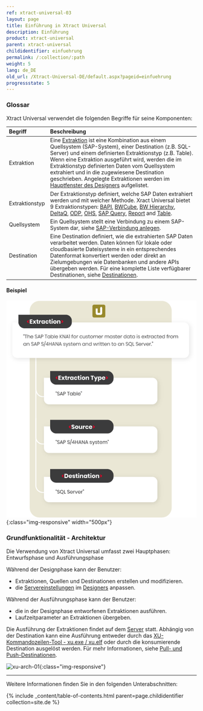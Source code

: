 ```yaml
---
ref: xtract-universal-03
layout: page
title: Einführung in Xtract Universal
description: Einführung
product: xtract-universal
parent: xtract-universal
childidentifier: einfuehrung
permalink: /:collection/:path
weight: 5
lang: de_DE
old_url: /Xtract-Universal-DE/default.aspx?pageid=einfuehrung
progressstate: 5
---
```


### Glossar

Xtract Universal verwendet die folgenden Begriffe für seine Komponenten:

| Begriff | Beschreibung |
|:------------ | :------------ |
| Extraktion | Eine [Extraktion](./erste-schritte/eine-neue-extraktion-anlegen) ist eine Kombination aus einem Quellsystem (SAP-System), einer Destination (z.B. SQL-Server) und einem definierten Extraktionstyp (z.B. Table). Wenn eine Extraktion ausgeführt wird, werden die im Extraktionstyp definierten Daten vom Quellsystem extrahiert und in die zugewiesene Destination geschrieben. Angelegte Extraktionen werden im [Hauptfenster des Designers](./erste-schritte/designer-overview#auflistung-der-extraktionen) aufgelistet. <!---<br>![extraction](/img/content/xu/main-window-extractionlist.png){:class="img-responsive"}-->| 
| Extraktionstyp | Der Extraktionstyp definiert, welche SAP Daten extrahiert werden und mit welcher Methode. Xract Universal bietet 9 Extraktionstypen: [BAPI](./bapis-und-funktionsbausteine), [BWCube](./bw-infocubes-und-bex-queries), [BW Hierarchy](./bw-hierarchien), [DeltaQ](./datasource-deltaq), [ODP](./odp), [OHS](./bw-open-hub-services), [SAP Query](./sap-queries), [Report](./report-abap-reports-ansteuern) and [Table](./table). | 
| Quellsystem | Ein Quellsystem stellt eine Verbindung zu einem SAP-System dar, siehe [SAP-Verbindung anlegen](./einfuehrung/sap-verbindungen-anlegen). | 
| Destination | Eine Destination definiert, wie die extrahierten SAP Daten verarbeitet werden. Daten können für lokale oder cloudbasierte Dateisysteme in ein entsprechendes Datenformat konvertiert werden oder direkt an Zielumgebungen wie Datenbanken und andere APIs übergeben werden. Für eine komplette Liste verfügbarer Destinationen, siehe [Destinationen](./destinationen). | 

<!---
| Begriff | Beschreibung |
|:------------ | :------------ |
| Extraktion | Extraktionen sind die Hauptentitäten in Xtract Universal. Eine [Extraktion](./erste-schritte/eine-neue-extraktion-anlegen) ist eine Kombination aus einem Quellsystem (SAP-System), einer Destination (z.B. SQL-Server) und einem definierten Extraktionstyp (z.B. Table). Wenn eine Extraktion ausgeführt wird, werden die Daten, die im Extraktionstyp definiert sind vom Quellsystem extrahiert und in die zugewiesene Destination geschrieben. Eine Extraktion im Designer: ![extraction](/img/content/extraction.png){:class="img-responsive"}| 
| Extraktionstyp | Der Extraktionstyp definiert, welche SAP Daten extrahiert werden und mit welcher Methode. Xract Universal bietet 9 Extraktionstypen: [BAPI](./bapis-und-funktionsbausteine), [BWCube](./bw-infocubes-und-bex-queries), [BW Hierarchy](./bw-hierarchien), [DeltaQ](./datasource-deltaq), [ODP](./odp), [OHS](./bw-open-hub-services), [SAP Query](./sap-queries), [Report](./report-abap-reports-ansteuern) and [Table](./table). | 
| Quellsystem | Ein Quellsystem stellt eine Verbindung zu einem SAP-System dar, siehe [SAP-Verbindung anlegen](./einfuehrung/sap-verbindungen-anlegen). | 
| Destination | Eine Destination definiert, wie die extrahierten SAP Daten verarbeitet werden. Daten können für lokale oder cloudbasierte Dateisysteme in ein entsprechendes Datenformat konvertiert werden oder direkt an Zielumgebungen wie Datenbanken und andere APIs übergeben werden. Für eine komplette Liste verfügbarer Destinationen, siehe [Destinationen](./destinationen). | 
-->

<!---
- **Extraktion:**
Extraktionen sind die Hauptentitäten in Xtract Universal. 
Eine [Extraktion](./erste-schritte/eine-neue-extraktion-anlegen) ist eine Kombination aus einem Quellsystem (SAP-System), einer Destination (z.B. SQL-Server) und einem definierten Extraktionstyp (z.B. Table). 
Wenn eine Extraktion ausgeführt wird, werden die Daten, die im Extraktionstyp definiert sind vom Quellsystem extrahiert und in die zugewiesene Destination geschrieben. 
Eine Extraktion im Designer: <br>
![extraction](/img/content/extraction2.png){:class="img-responsive"}
- **Extraktionstyp:**
Der Extraktionstyp definiert, welche SAP Daten extrahiert werden und mit welcher Methode. 
Xract Universal bietet 9 Extraktionstypen: [BAPI](./bapis-und-funktionsbausteine), [BWCube](./bw-infocubes-und-bex-queries), [BW Hierarchy](./bw-hierarchien), [DeltaQ](./datasource-deltaq), [ODP](./odp), [OHS](./bw-open-hub-services), [SAP Query](./sap-queries), [Report](./report-abap-reports-ansteuern) and [Table](./table).
- **Quellsystem:**
Ein Quellsystem stellt eine Verbindung zu einem SAP-System dar, siehe [SAP-Verbindung anlegen](./einfuehrung/sap-verbindungen-anlegen).
- **Destination:**
Eine Destination definiert, wie die extrahierten SAP Daten verarbeitet werden. 
Daten können für lokale oder cloudbasierte Dateisysteme in ein entsprechendes Datenformat konvertiert werden oder direkt an Zielumgebungen wie Datenbanken und andere APIs übergeben werden. 
Für eine komplette Liste verfügbarer Destinationen, siehe [Destinationen](./destinationen).  
-->

#### Beispiel
![glossary](/img/content/glossary-example.png){:class="img-responsive" width="500px"}


### Grundfunktionalität - Architektur

Die Verwendung von Xtract Universal umfasst zwei Hauptphasen: Entwurfsphase und Ausführungsphase

Während der Designphase kann der Benutzer:
- Extraktionen, Quellen und Destinationen erstellen und modifizieren.
- die [Servereinstellungen](./server/server_einstellungen) im [Designers](./erste-schritte/designer-overview) anpassen. 

Während der Ausführungsphase kann der Benutzer:
- die in der Designphase entworfenen Extraktionen ausführen. 
- Laufzeitparameter an Extraktionen übergeben.

Die Ausführung der Extraktionen findet auf dem [Server](./server) statt. 
Abhängig von der Destination kann eine Ausführung entweder durch das [XU-Kommandozeilen-Tool - xu.exe / xu.elf](./extraktionen-ausfuehren-und-einplanen/call-via-commandline) oder durch die konsumierende Destination ausgelöst werden. 
Für mehr Informationen, siehe [Pull- und Push-Destinationen](./destinationen#pull--und-push-destinationen). 

![xu-arch-01](/img/content/xu/xu-arch-01.png){:class="img-responsive"}

****

Weitere Informationen finden Sie in den folgenden Unterabschnitten:

{% include _content/table-of-contents.html parent=page.childidentifier collection=site.de %}
